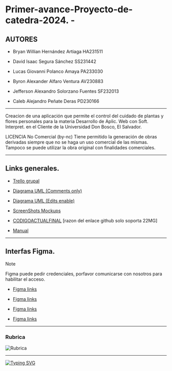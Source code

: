 # Primer-avance-Proyecto-de-catedra-2024. -

## AUTORES

+ Bryan Willian Hernández Artiaga HA231511

+ David Isaac Segura Sánchez SS231442

+ Lucas Giovanni Polanco Amaya  PA233030

+ Byron Alexander Alfaro Ventura AV230883

+ Jefferson Alexandro Solorzano Fuentes SF232013

+ Caleb Alejandro Peñate Deras PD230166
  

  
_________________________________________________________________________________________________________________________________________________________________________________________________________________________


Creacion de una aplicación que permite el control del cuidado de plantas y flores personales para la materia Desarrollo de Aplic. Web con Soft. Interpret. en el Cliente de la Universidad Don Bosco, El Salvador.

LICENCIA No Comercial (by-nc) Tiene permitido la generación de obras derivadas siempre que no se haga un uso comercial de las mismas. Tampoco se puede utilizar la obra original con finalidades comerciales.

_________________________________________________________________________________________________________________________________________________________________________________________________________________________

## Links generales.

+ [Trello grupal](https://trello.com/w/espaciodetrabajodeuser01232407)

+ [Diagrama UML (Comments only)](https://lucid.app/lucidchart/b4557335-509e-4869-900a-13972dd53e17/edit?viewport_loc=-437%2C-478%2C3398%2C1876%2C0_0&invitationId=inv_c5ca3ff4-87b8-4482-b4e3-e2681655c524) 

+ [Diagrama UML (Edits enable)](https://lucid.app/lucidchart/b4557335-509e-4869-900a-13972dd53e17/edit?viewport_loc=-437%2C-575%2C4456%2C2070%2C0_0&invitationId=inv_c5ca3ff4-87b8-4482-b4e3-e2681655c524)

+ [ScreenShots Mockups](https://drive.google.com/file/d/1BWikeUBLyd6oIpf6HYBZPdatXVnj8ccz/view?usp=drive_link)

+ [CODIGOACTUALFINAL](https://drive.google.com/file/d/1cGB90uGbRVkZGJRuN7FGTg9VipUPVDLI/view?usp=drive_link) [razon del enlace github solo soporta 22MG]

+ [Manual](https://drive.google.com/file/d/1KUT3We9IFABL55JYzP_ilEbs9bMkPRVn/view?usp=sharing)

_________________________________________________________________________________________________________________________________________________________________________________________________________________________

## Interfas Figma.

> [!NOTE]
> Figma puede pedir credenciales, porfavor comunicarse con nosotros para habilitar el acceso.

+ [Figma links](https://www.figma.com/file/vr3MbK1O26YyBcnaLFg34V/Mockupcymv?type=design&node-id=0%3A1&mode=design&t=rZZEEcLzvcZUaf7r-1)

+ [Figma links](https://www.figma.com/file/vr3MbK1O26YyBcnaLFg34V/Mockupcymv?type=design&node-id=1%3A2&mode=design&t=rZZEEcLzvcZUaf7r-1)

+ [Figma links](https://www.figma.com/file/LR4uacwyxWPUVrCFpjcFat/Mackups?type=design&node-id=2%3A17&mode=design&t=rZZEEcLzvcZUaf7r-1)

+ [Figma links](https://www.figma.com/file/LR4uacwyxWPUVrCFpjcFat/Mackups?type=design&node-id=5%3A6&mode=design&t=rZZEEcLzvcZUaf7r-1)

_________________________________________________________________________________________________________________________________________________________________________________________________________________________

### Rubrica

![Rubrica](https://github.com/Polanco503/Primer-avance-Proyecto-de-catedra-2024/assets/150948300/5ebcf3ea-e86d-483d-b236-fd29479c7db2)

_________________________________________________________________________________________________________________________________________________________________________________________________________________________

[![Typing SVG](https://readme-typing-svg.demolab.com?font=Text+Me+One&weight=200&duration=2000&pause=1000&color=F71818&background=C2FF5300&center=true&multiline=true&random=false&width=435&lines=Hecho+++%CB%97%CB%8B%CB%8F+%E2%99%A1+%CB%8E%CB%8A%CB%97++con+cari%C3%B1o)](https://git.io/typing-svg)
